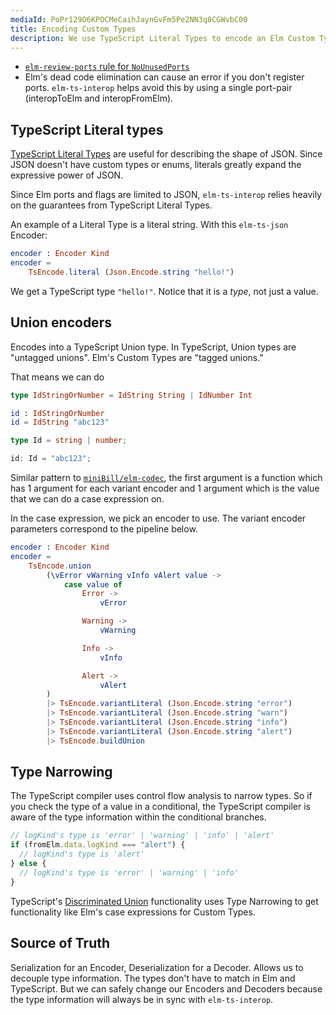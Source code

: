 ```yaml
---
mediaId: PoPr129O6KPOCMeCaihJaynGvFm5Pe2NN3q8CGWvbC00
title: Encoding Custom Types
description: We use TypeScript Literal Types to encode an Elm Custom Type, and see how elm-ts-interop keeps the two types decoupled.
---
```


- [`elm-review-ports` rule for `NoUnusedPorts`](https://package.elm-lang.org/packages/sparksp/elm-review-ports/latest/NoUnusedPorts)
- Elm's dead code elimination can cause an error if you don't register ports. `elm-ts-interop` helps avoid this by using a single port-pair (interopToElm and interopFromElm).

## TypeScript Literal types

[TypeScript Literal Types](https://www.typescriptlang.org/docs/handbook/2/everyday-types.html#literal-types) are useful for describing the shape of JSON. Since JSON doesn't have custom types or enums, literals greatly expand the expressive power of JSON.

Since Elm ports and flags are limited to JSON, `elm-ts-interop` relies heavily on the guarantees from TypeScript Literal Types.

An example of a Literal Type is a literal string. With this `elm-ts-json` Encoder:

```elm
encoder : Encoder Kind
encoder =
    TsEncode.literal (Json.Encode.string "hello!")
```

We get a TypeScript type `"hello!"`. Notice that it is a _type_, not just a value.

## Union encoders

<aside title="TypeScript Union Types">

Encodes into a TypeScript Union type. In TypeScript, Union types are "untagged unions". Elm's Custom Types are "tagged unions."

That means we can do

```elm
type IdStringOrNumber = IdString String | IdNumber Int

id : IdStringOrNumber
id = IdString "abc123"
```

```typescript
type Id = string | number;

id: Id = "abc123";
```

</aside>

Similar pattern to [`miniBill/elm-codec`](https://package.elm-lang.org/packages/miniBill/elm-codec/latest/), the first argument is a function which has 1 argument for each variant encoder and 1 argument which is the value that we can do a case expression on.

In the case expression, we pick an encoder to use. The variant encoder parameters correspond to the pipeline below.

```elm
encoder : Encoder Kind
encoder =
    TsEncode.union
        (\vError vWarning vInfo vAlert value ->
            case value of
                Error ->
                    vError

                Warning ->
                    vWarning

                Info ->
                    vInfo

                Alert ->
                    vAlert
        )
        |> TsEncode.variantLiteral (Json.Encode.string "error")
        |> TsEncode.variantLiteral (Json.Encode.string "warn")
        |> TsEncode.variantLiteral (Json.Encode.string "info")
        |> TsEncode.variantLiteral (Json.Encode.string "alert")
        |> TsEncode.buildUnion
```

## Type Narrowing

The TypeScript compiler uses control flow analysis to narrow types. So if you check the type of a value in a conditional, the TypeScript compiler is aware of the type information within the conditional branches.

```typescript
// logKind's type is 'error' | 'warning' | 'info' | 'alert'
if (fromElm.data.logKind === "alert") {
  // logKind's type is 'alert'
} else {
  // logKind's type is 'error' | 'warning' | 'info'
}
```

TypeScript's [Discriminated Union](https://www.typescriptlang.org/docs/handbook/2/everyday-types.html#union-types) functionality uses Type Narrowing to get functionality like Elm's case expressions for Custom Types.

## Source of Truth

Serialization for an Encoder, Deserialization for a Decoder. Allows us to decouple type information. The types don't have to match in Elm and TypeScript. But we can safely change our Encoders and Decoders because the type information will always be in sync with `elm-ts-interop`.
